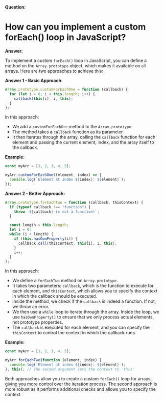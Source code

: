 **Question:**
# How can you implement a custom forEach() loop in JavaScript?

**Answer:**

To implement a custom `forEach()` loop in JavaScript, you can define a method on the `Array.prototype` object, which makes it available on all arrays. Here are two approaches to achieve this:

**Answer 1 - Basic Approach:**

```javascript
Array.prototype.customForEachOne = function (callback) {
  for (let i = 0; i < this.length; i++) {
    callback(this[i], i, this);
  }
};
```

In this approach:
- We add a `customForEachOne` method to the `Array.prototype`.
- The method takes a `callback` function as its parameter.
- It then iterates through the array, calling the `callback` function for each element and passing the current element, index, and the array itself to the callback.

**Example:**
```javascript
const myArr = [1, 2, 3, 4, 5];

myArr.customForEachOne((element, index) => {
  console.log(`Element at index ${index}: ${element}`);
});
```

**Answer 2 - Better Approach:**

```javascript
Array.prototype.forEachTwo = function (callback, thisContext) {
  if (typeof callback !== "function") {
    throw `${callback} is not a function!`;
  }

  const length = this.length;
  let i = 0;
  while (i < length) {
    if (this.hasOwnProperty(i)) {
      callback.call(thisContext, this[i], i, this);
    }
    i++;
  }
};
```

In this approach:
- We define a `forEachTwo` method on `Array.prototype`.
- It takes two parameters: `callback`, which is the function to execute for each element, and `thisContext`, which allows you to specify the context in which the callback should be executed.
- Inside the method, we check if the `callback` is indeed a function. If not, we throw an error.
- We then use a `while` loop to iterate through the array. Inside the loop, we use `hasOwnProperty()` to ensure that we only process actual elements, not prototype properties.
- The `callback` is executed for each element, and you can specify the `thisContext` to control the context in which the callback runs.

**Example:**
```javascript
const myArr = [1, 2, 3, 4, 5];

myArr.forEachTwo(function (element, index) {
  console.log(`Element at index ${index}: ${element}`);
}, this); // The second argument sets the context to 'this'
```

Both approaches allow you to create a custom `forEach()` loop for arrays, giving you more control over the iteration process. The second approach is more robust as it performs additional checks and allows you to specify the context.